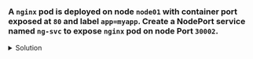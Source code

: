 ### A `nginx` pod is deployed on node `node01` with container port exposed at `80` and label `app=myapp`. Create a NodePort service named `ng-svc` to expose `nginx` pod on node Port `30002`.

<details><summary>Solution</summary>
  <p>

  ```bash
  # create service yaml file
  k create svc nodeport ng-svc --tcp=80:80 --node-port=30002 --dry-run=client -o yaml > service.yaml
  
  # update selector in service yaml file
  apiVersion: v1
  kind: Service
  metadata:
    creationTimestamp: null
    labels:
      app: ng-svc
    name: ng-svc
  spec:
    ports:
    - name: ports
      nodePort: 30002
      port: 80
      protocol: TCP
      targetPort: 80
    selector:
      app: myapp
    type: NodePort

  # create service
  k create -f service.yaml

  # get the node ip address
  k get nodes -o wide

  # make request on the node ip with port 30002
  wget -qO- <node01-ip>:30002
  ```

  </p>
</details>